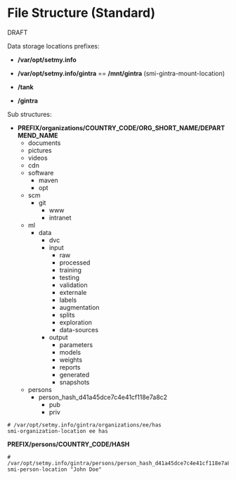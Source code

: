 # File Structure (Standard)

DRAFT

Data storage locations prefixes:

* **/var/opt/setmy.info**

* **/var/opt/setmy.info/gintra** == **/mnt/gintra** (smi-gintra-mount-location)

* **/tank**

* **/gintra**

Sub structures:

* **PREFIX/organizations/COUNTRY_CODE/ORG_SHORT_NAME/DEPARTMEND_NAME**
    * documents
    * pictures
    * videos
    * cdn
    * software
        * maven
        * opt
    * scm
        * git
            * www
            * intranet
    * ml
        * data
            * dvc
            * input
                * raw
                * processed
                * training
                * testing
                * validation
                * externale
                * labels
                * augmentation
                * splits
                * exploration
                * data-sources
            * output
                * parameters
                * models
                * weights
                * reports
                * generated
                * snapshots
    * persons
        * person_hash_d41a45dce7c4e41cf118e7a8c2
            * pub
            * priv

```shell
# /var/opt/setmy.info/gintra/organizations/ee/has
smi-organization-location ee has
```

**PREFIX/persons/COUNTRY_CODE/HASH**

```shell
# /var/opt/setmy.info/gintra/persons/person_hash_d41a45dce7c4e41cf118e7a8c2
smi-person-location "John Doe"
```
